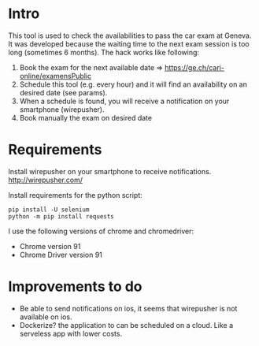 # Intro
This tool is used to check the availabilities to pass the car exam at Geneva. It was developed because the waiting time to the next exam session is too long (sometimes 6 months).
The hack works like following:
1. Book the exam for the next available date => https://ge.ch/cari-online/examensPublic
2. Schedule this tool (e.g. every hour) and it will find an availability on an desired date (see params).
3. When a schedule is found, you will receive a notification on your smartphone (wirepusher).
4. Book manually the exam on desired date

# Requirements
Install wirepusher on your smartphone to receive notifications.
http://wirepusher.com/

Install requirements for the python script:

```
pip install -U selenium
python -m pip install requests
```

I use the following versions of chrome and chromedriver:
- Chrome version 91
- Chrome Driver version 91

# Improvements to do
- Be able to send notifications on ios, it seems that wirepusher is not available on ios.
- Dockerize? the application to can be scheduled on a cloud. Like a serveless app with lower costs.